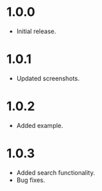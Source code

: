 # 1.0.0

* Initial release.

# 1.0.1
* Updated screenshots.

# 1.0.2
* Added example.

# 1.0.3
* Added search functionality.
* Bug fixes.

